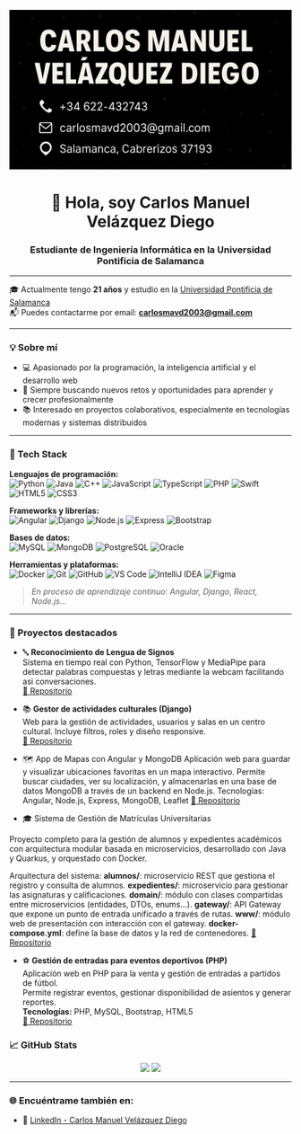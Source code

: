 <p align="center">
  <img src="https://github.com/Carlosvd7/Carlosvd7/blob/main/bannerD.png?raw=true" alt="BannerDefinitivo"" />
</p>




<h1 align="center">👋 Hola, soy Carlos Manuel Velázquez Diego</h1>
<h3 align="center">Estudiante de Ingeniería Informática en la Universidad Pontificia de Salamanca</h3>

---

🎓 Actualmente tengo **21 años** y estudio en la [Universidad Pontificia de Salamanca](https://www.upsa.es/)  
📬 Puedes contactarme por email: **carlosmavd2003@gmail.com**

---

### 💡 Sobre mí

- 💻 Apasionado por la programación, la inteligencia artificial y el desarrollo web
- 🚀 Siempre buscando nuevos retos y oportunidades para aprender y crecer profesionalmente
- 📚 Interesado en proyectos colaborativos, especialmente en tecnologías modernas y sistemas distribuidos

---

### 🧰 Tech Stack

**Lenguajes de programación:**  
![Python](https://img.shields.io/badge/-Python-3776AB?style=flat-square&logo=python&logoColor=white)
![Java](https://img.shields.io/badge/-Java-007396?style=flat-square&logo=java&logoColor=white)
![C++](https://img.shields.io/badge/-C++-00599C?style=flat-square&logo=c%2b%2b&logoColor=white)
![JavaScript](https://img.shields.io/badge/-JavaScript-F7DF1E?style=flat-square&logo=javascript&logoColor=black)
![TypeScript](https://img.shields.io/badge/-TypeScript-3178C6?style=flat-square&logo=typescript&logoColor=white)
![PHP](https://img.shields.io/badge/-PHP-777BB4?style=flat-square&logo=php&logoColor=white)
![Swift](https://img.shields.io/badge/-Swift-FA7343?style=flat-square&logo=swift&logoColor=white)
![HTML5](https://img.shields.io/badge/-HTML5-E34F26?style=flat-square&logo=html5&logoColor=white)
![CSS3](https://img.shields.io/badge/-CSS3-1572B6?style=flat-square&logo=css3)

**Frameworks y librerías:**  
![Angular](https://img.shields.io/badge/-Angular-DD0031?style=flat-square&logo=angular&logoColor=white)
![Django](https://img.shields.io/badge/-Django-092E20?style=flat-square&logo=django)
![Node.js](https://img.shields.io/badge/-Node.js-339933?style=flat-square&logo=node.js&logoColor=white)
![Express](https://img.shields.io/badge/-Express.js-000000?style=flat-square&logo=express&logoColor=white)
![Bootstrap](https://img.shields.io/badge/-Bootstrap-7952B3?style=flat-square&logo=bootstrap)

**Bases de datos:**  
![MySQL](https://img.shields.io/badge/-MySQL-4479A1?style=flat-square&logo=mysql&logoColor=white)
![MongoDB](https://img.shields.io/badge/-MongoDB-4EA94B?style=flat-square&logo=mongodb)
![PostgreSQL](https://img.shields.io/badge/-PostgreSQL-336791?style=flat-square&logo=postgresql)
![Oracle](https://img.shields.io/badge/-Oracle-F80000?style=flat-square&logo=oracle&logoColor=white)

**Herramientas y plataformas:**  
![Docker](https://img.shields.io/badge/-Docker-2496ED?style=flat-square&logo=docker&logoColor=white)
![Git](https://img.shields.io/badge/-Git-F05032?style=flat-square&logo=git&logoColor=white)
![GitHub](https://img.shields.io/badge/-GitHub-181717?style=flat-square&logo=github)
![VS Code](https://img.shields.io/badge/-VSCode-007ACC?style=flat-square&logo=visual-studio-code)
![IntelliJ IDEA](https://img.shields.io/badge/-IntelliJ%20IDEA-000000?style=flat-square&logo=intellij-idea&logoColor=white)
![Figma](https://img.shields.io/badge/-Figma-F24E1E?style=flat-square&logo=figma&logoColor=white)

> *En proceso de aprendizaje continuo: Angular, Django, React, Node.js...*

---
### 📂 Proyectos destacados

- 🔤 **Reconocimiento de Lengua de Signos**  
  Sistema en tiempo real con Python, TensorFlow y MediaPipe para detectar palabras compuestas y letras mediante la webcam facilitando asi conversaciones.  
  [🔗 Repositorio](https://github.com/Carlosvd7/reconocimiento-senas)

- 📚 **Gestor de actividades culturales (Django)**  
  Web para la gestión de actividades, usuarios y salas en un centro cultural. Incluye filtros, roles y diseño responsive.  
  [🔗 Repositorio](https://github.com/Carlosvd7/centro-cultural-django)

- 🗺️ App de Mapas con Angular y MongoDB
Aplicación web para guardar y visualizar ubicaciones favoritas en un mapa interactivo.
Permite buscar ciudades, ver su localización, y almacenarlas en una base de datos MongoDB a través de un backend en Node.js.
Tecnologías: Angular, Node.js, Express, MongoDB, Leaflet
[🔗 Repositorio](https://github.com/Carlosvd7/proyecto-mapas)

- 🎓 Sistema de Gestión de Matrículas Universitarias

Proyecto completo para la gestión de alumnos y expedientes académicos con arquitectura modular basada en microservicios, desarrollado con Java y Quarkus, y orquestado con Docker.

   Arquitectura del sistema:
   **alumnos/**: microservicio REST que gestiona el registro y consulta de alumnos.
   **expedientes/**: microservicio para gestionar las asignaturas y calificaciones.
   **domain/**: módulo con clases compartidas entre microservicios (entidades, DTOs, enums...).
   **gateway/**: API Gateway que expone un punto de entrada unificado a través de rutas.
   **www/**: módulo web de presentación con interacción con el gateway.
   **docker-compose.yml**: define la base de datos y la red de contenedores.
   [🔗 Repositorio](https://github.com/Carlosvd7/proyecto-matriculas-alumnos) 

- ⚽ **Gestión de entradas para eventos deportivos (PHP)**  
  Aplicación web en PHP para la venta y gestión de entradas a partidos de fútbol.  
  Permite registrar eventos, gestionar disponibilidad de asientos y generar reportes.  
  **Tecnologías:** PHP, MySQL, Bootstrap, HTML5  
  [🔗 Repositorio](https://github.com/Carlosvd7/entradas-futbol) 
  

### 📈 GitHub Stats
<p align="center">
  <img src="https://github-readme-stats.vercel.app/api?username=Carlosvd7&show_icons=true&theme=radical" />
  <img src="https://github-readme-stats.vercel.app/api/top-langs/?username=Carlosvd7&layout=compact&theme=radical" />
</p>

---

### 🌐 Encuéntrame también en:

- 💼 [LinkedIn - Carlos Manuel Velázquez Diego](https://www.linkedin.com/in/carlos-manuel-velazquez-diego-2483a2354)
